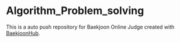# Algorithm_Problem_solving
This is a auto push repository for Baekjoon Online Judge created with [BaekjoonHub](https://github.com/BaekjoonHub/BaekjoonHub).
